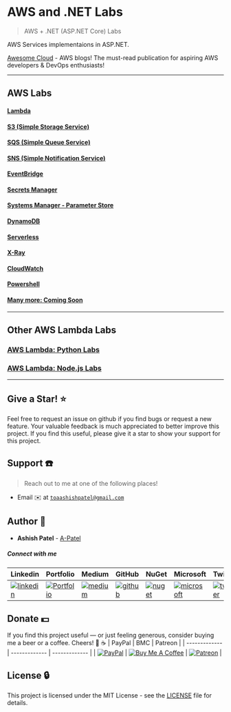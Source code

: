 # AWS and .NET Labs

> AWS + .NET (ASP.NET Core) Labs

AWS Services implementaions in ASP.NET.




[Awesome Cloud](https://medium.com/awesome-cloud) - AWS blogs! The must-read publication for aspiring AWS developers & DevOps enthusiasts!





---


## AWS Labs





#### [Lambda](https://github.com/a-patel/aws-lambda-dotnet-labs)





#### [S3 (Simple Storage Service)](https://github.com/a-patel/aws-s3-dotnet-labs)





#### [SQS (Simple Queue Service)](https://github.com/a-patel/aws-sqs-dotnet-labs)





#### [SNS (Simple Notification Service)](https://github.com/a-patel/aws-sns-dotnet-labs)





#### [EventBridge](https://github.com/a-patel/aws-eventbridge-dotnet-labs)





#### [Secrets Manager](https://github.com/a-patel/aws-secrets-manager-dotnet-labs)





#### [Systems Manager - Parameter Store](https://github.com/a-patel/aws-systems-manager-dotnet-labs)





#### [DynamoDB](https://github.com/a-patel/aws-dynamodb-dotnet-labs)





#### [Serverless](https://github.com/a-patel/aws-serverless-dotnet-labs)





#### [X-Ray](https://github.com/a-patel/aws-xray-dotnet-labs)





#### [CloudWatch](https://github.com/a-patel/aws-cloudwatch-dotnet-labs)





#### [Powershell](https://github.com/a-patel/aws-powershell)





#### [Many more: Coming Soon]()





---


## Other AWS Lambda Labs


### [AWS Lambda: Python Labs](https://github.com/a-patel/aws-lambda-python-labs)


### [AWS Lambda: Node.js Labs](https://github.com/a-patel/aws-lambda-nodejs-labs)





---





## Give a Star! :star:

Feel free to request an issue on github if you find bugs or request a new feature. Your valuable feedback is much appreciated to better improve this project. If you find this useful, please give it a star to show your support for this project.


## Support :telephone:

> Reach out to me at one of the following places!

- Email :envelope: at <a href="mailto:toaashishpatel@gmail.com" target="_blank">`toaashishpatel@gmail.com`</a>


## Author :boy:

* **Ashish Patel** - [A-Patel](https://github.com/a-patel)


##### Connect with me

| Linkedin | Portfolio | Medium | GitHub | NuGet | Microsoft | Twitter | Facebook | Instagram |
|----------|----------|----------|----------|----------|----------|----------|----------|----------|
| [![linkedin](https://img.icons8.com/ios-filled/96/000000/linkedin.png)](https://www.linkedin.com/in/iamaashishpatel) | [![Portfolio](https://img.icons8.com/wired/96/000000/domain.png)](https://iamaashishpatel.ml) | [![medium](https://img.icons8.com/ios-filled/96/000000/medium-monogram.png)](https://iamaashishpatel.medium.com) | [![github](https://img.icons8.com/ios-glyphs/96/000000/github.png)](https://github.com/a-patel) | [![nuget](https://img.icons8.com/windows/96/000000/nuget.png)](https://nuget.org/profiles/iamaashishpatel) | [![microsoft](https://img.icons8.com/ios-filled/90/000000/microsoft.png)](https://docs.microsoft.com/en-us/users/iamaashishpatel) | [![twitter](https://img.icons8.com/ios-filled/96/000000/twitter.png)](https://twitter.com/aashish_mrcool) | [![facebook](https://img.icons8.com/ios-filled/90/000000/facebook.png)](https://www.facebook.com/aashish.mrcool) | [![instagram](https://img.icons8.com/ios-filled/90/000000/instagram-new.png)](https://www.instagram.com/iamaashishpatel/) |


## Donate :dollar:

If you find this project useful — or just feeling generous, consider buying me a beer or a coffee. Cheers! :beers: :coffee:
| PayPal | BMC | Patreon |
| ------------- | ------------- | ------------- |
| [![PayPal](https://www.paypalobjects.com/webstatic/en_US/btn/btn_donate_pp_142x27.png)](https://www.paypal.me/iamaashishpatel) | [![Buy Me A Coffee](https://www.buymeacoffee.com/assets/img/custom_images/orange_img.png)](https://www.buymeacoffee.com/iamaashishpatel) | [![Patreon](https://c5.patreon.com/external/logo/become_a_patron_button.png)](https://www.patreon.com/iamaashishpatel) |


## License :lock:

This project is licensed under the MIT License - see the [LICENSE](LICENSE) file for details.
